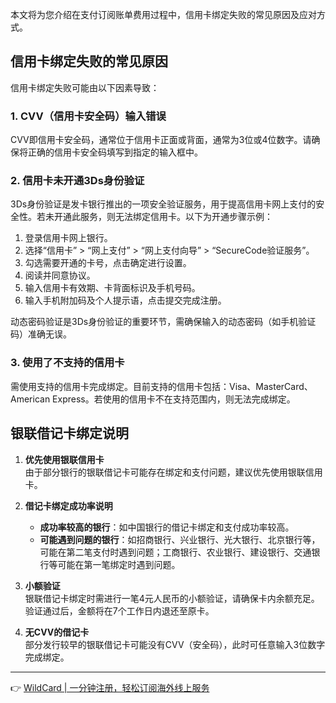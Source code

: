 本文将为您介绍在支付订阅账单费用过程中，信用卡绑定失败的常见原因及应对方式。

## 信用卡绑定失败的常见原因

信用卡绑定失败可能由以下因素导致：

### 1. CVV（信用卡安全码）输入错误

CVV即信用卡安全码，通常位于信用卡正面或背面，通常为3位或4位数字。请确保将正确的信用卡安全码填写到指定的输入框中。

### 2. 信用卡未开通3Ds身份验证

3Ds身份验证是发卡银行推出的一项安全验证服务，用于提高信用卡网上支付的安全性。若未开通此服务，则无法绑定信用卡。以下为开通步骤示例：

1. 登录信用卡网上银行。
2. 选择“信用卡” > “网上支付” > “网上支付向导” > “SecureCode验证服务”。
3. 勾选需要开通的卡号，点击确定进行设置。
4. 阅读并同意协议。
5. 输入信用卡有效期、卡背面标识及手机号码。
6. 输入手机附加码及个人提示语，点击提交完成注册。

动态密码验证是3Ds身份验证的重要环节，需确保输入的动态密码（如手机验证码）准确无误。

### 3. 使用了不支持的信用卡

需使用支持的信用卡完成绑定。目前支持的信用卡包括：Visa、MasterCard、American Express。若使用的信用卡不在支持范围内，则无法完成绑定。

## 银联借记卡绑定说明

1. **优先使用银联信用卡**  
   由于部分银行的银联借记卡可能存在绑定和支付问题，建议优先使用银联信用卡。

2. **借记卡绑定成功率说明**  
   - **成功率较高的银行**：如中国银行的借记卡绑定和支付成功率较高。
   - **可能遇到问题的银行**：如招商银行、兴业银行、光大银行、北京银行等，可能在第二笔支付时遇到问题；工商银行、农业银行、建设银行、交通银行等可能在第一笔绑定时遇到问题。

3. **小额验证**  
   银联借记卡绑定时需进行一笔4元人民币的小额验证，请确保卡内余额充足。验证通过后，金额将在7个工作日内退还至原卡。

4. **无CVV的借记卡**  
   部分发行较早的银联借记卡可能没有CVV（安全码），此时可任意输入3位数字完成绑定。

---

👉 [WildCard | 一分钟注册，轻松订阅海外线上服务](https://bit.ly/bewildcard)